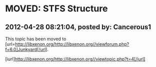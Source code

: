 # MOVED: STFS Structure

## 2012-04-28 08:21:04, posted by: Cancerous1

This topic has been moved to [url=http://libxenon.org/http://libxenon.org//viewforum.php?f=6.0]Junkyard[/url].  
   
 [iurl]http://libxenon.org/http://libxenon.org//viewtopic.php?t=4[/iurl]